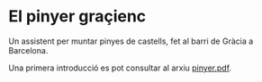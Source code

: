 El pinyer graçienc
==================

Un assistent per muntar pinyes de castells, fet al barri de Gràcia a Barcelona.

Una primera introducció es pot consultar al arxiu <a href="pinyer/doc/pinyer.pdf">pinyer.pdf</a>.